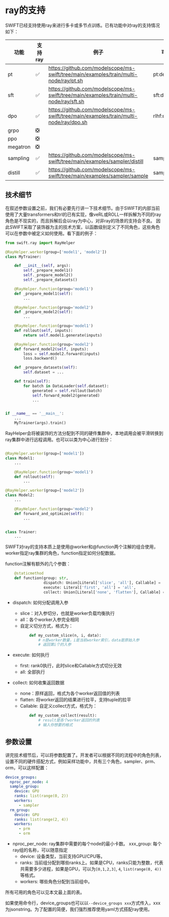 # ray的支持

SWIFT已经支持使用ray来进行多卡或多节点训练。已有功能中对ray的支持情况如下：

| 功能       | 支持ray | 例子                                                                                    | 可分配角色            |
|----------|-------|---------------------------------------------------------------------------------------|------------------|
| pt       | ✅     | https://github.com/modelscope/ms-swift/tree/main/examples/train/multi-node/ray/pt.sh  | pt:default       |
| sft      | ✅     | https://github.com/modelscope/ms-swift/tree/main/examples/train/multi-node/ray/sft.sh | sft:default      |
| dpo      | ✅     | https://github.com/modelscope/ms-swift/tree/main/examples/train/multi-node/ray/dpo.sh | rlhf:default/ref |
| grpo     | ❎     |                                                                                       |                  |
| ppo      | ❎     |                                                                                       |                  |
| megatron | ❎     |                                                                                       |                  |
| sampling | ✅     | https://github.com/modelscope/ms-swift/tree/main/examples/sampler/distill             | sampler/prm/orm  |
| distill  | ✅     | https://github.com/modelscope/ms-swift/tree/main/examples/sampler/sample              | sampler/prm/orm  |

## 技术细节

在叙述参数设置之前，我们有必要先行讲一下技术细节。由于SWIFT的内部当前使用了大量transformers和trl的已有实现，像veRL或ROLL一样拆解为不同的ray角色是不现实的，而且拆解后会以ray为中心，对非ray的场景的支持会不良。
因此SWIFT采取了装饰器为主的技术方案，以函数级别定义了不同角色，这些角色可以在参数中被定义如何使用。看下面的例子：

```python
from swift.ray import RayHelper

@RayHelper.worker(group=['model1', 'model2'])
class MyTrainer:

    def __init__(self, args):
        self._prepare_model1()
        self._prepare_model2()
        self._prepare_datasets()

    @RayHelper.function(group='model1')
    def _prepare_model1(self):
        ...

    @RayHelper.function(group='model2')
    def _prepare_model2(self):
        ...

    @RayHelper.function(group='model1')
    def rollout(self, inputs):
        return self.model1.generate(inputs)

    @RayHelper.function(group='model2')
    def forward_model2(self, inputs):
        loss = self.model2.forward(inputs)
        loss.backward()

    def _prepare_datasets(self):
        self.dataset = ...

    def train(self):
        for batch in DataLoader(self.dataset):
            generated = self.rollout(batch)
            self.forward_model2(generated)
            ...


if __name__ == '__main__':
    ...
    MyTrainer(args).train()
```

RayHelper会将被装饰的方法分配到不同的硬件集群中，本地调用会被平滑转换到ray集群中进行远程调用。也可以以类为中心进行划分：

```python

@RayHelper.worker(group=['model1'])
class Model1:
    ...

    @RayHelper.function(group='model1')
    def rollout(self):
        ...

@RayHelper.worker(group=['model2'])
class Model2:
    ...

    @RayHelper.function(group='model2')
    def forward_and_optimize(self):
        ...


class Trainer:
    ...
```

SWIFT对ray的支持本质上是使用@worker和@function两个注解的组合使用，worker指定ray集群的角色，function指定如何分配数据。

function注解有额外的几个参数：
```python
    @staticmethod
    def function(group: str,
                 dispatch: Union[Literal['slice', 'all'], Callable] = 'all',
                 execute: Literal['first', 'all'] = 'all',
                 collect: Union[Literal['none', 'flatten'], Callable] = 'none'):
```

- dispatch: 如何分配调用入参
  - slice：对入参切分，也就是worker负载均衡执行
  - all：各个worker入参完全相同
  - 自定义切分方式，格式为：
    ```python
        def my_custom_slice(n, i, data):
            # n是worker数量，i是当前worker索引，data是原始入参
            # 返回第i个的入参
    ```
- execute: 如何执行
  - first: rank0执行，此时slice和Callable方式切分无效
  - all: 全部执行

- collect: 如何收集返回数据
  - none：原样返回，格式为各个worker返回值的列表
  - flatten: 将worker返回的结果进行拉平，支持tuple的拉平
  - Callable: 自定义collect方式，格式为：
    ```python
        def my_custom_collect(result):
            # result是各个worker返回的列表
            # 输入你想要的格式
    ```

## 参数设置

讲完技术细节后，可以将参数配置了。开发者可以根据不同的流程中的角色列表，设置不同的硬件搭配方式，例如采样功能中，共有三个角色，sampler、prm、orm，可以这样配置：

```yaml
device_groups:
  nproc_per_node: 4
  sample_group:
    device: GPU
    ranks: list(range(0, 2))
    workers:
      - sampler
  rm_group:
    device: GPU
    ranks: list(range(2, 4))
    workers:
      - prm
      - orm
```

- nproc_per_node: ray集群中需要的每个node的最小卡数。
xxx_group: 每个ray组的名称，可以随意指定
  - device: 设备类型，当前支持GPU/CPU等。
  - ranks: 当前组分配到哪些ranks上。如果是CPU，ranks只能为整数，代表共需要多少进程，如果是GPU，可以为`[0,1,2,3]`, `4`, `list(range(0, 4))`等格式。
  - workers: 哪些角色分配到当前组中。

所有可用的角色可以见本文最上面的表。

如果使用命令行，device_groups也可以以`--device_groups xxx`方式传入，xxx为jsonstring。为了配置的简便，我们强烈推荐使用yaml方式搭配ray使用。
